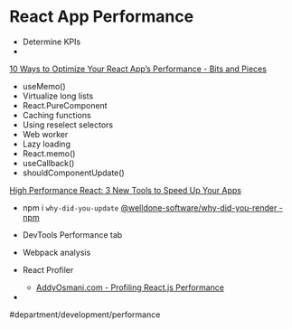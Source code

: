 # React App Performance
* Determine KPIs
* 

[10 Ways to Optimize Your React App’s Performance - Bits and Pieces](https://blog.bitsrc.io/10-ways-to-optimize-your-react-apps-performance-e5e437c9abce)
* useMemo()
* Virtualize long lists
* React.PureComponent
* Caching functions
* Using reselect selectors
* Web worker
* Lazy loading
* React.memo()
* useCallback()
* shouldComponentUpdate()

[High Performance React: 3 New Tools to Speed Up Your Apps](https://www.freecodecamp.org/news/make-react-fast-again-tools-and-techniques-for-speeding-up-your-react-app-7ad39d3c1b82/)
* npm i `why-did-you-update` [@welldone-software/why-did-you-render  -  npm](https://www.npmjs.com/package/@welldone-software/why-did-you-render)
* DevTools Performance tab

* Webpack analysis
* React Profiler
	* [AddyOsmani.com - Profiling React.js Performance](https://addyosmani.com/blog/profiling-react-js/)
* 

#department/development/performance